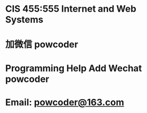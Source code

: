 # CIS 455:555 Internet and Web Systems
# 加微信 powcoder

# Programming Help Add Wechat powcoder

# Email: powcoder@163.com

